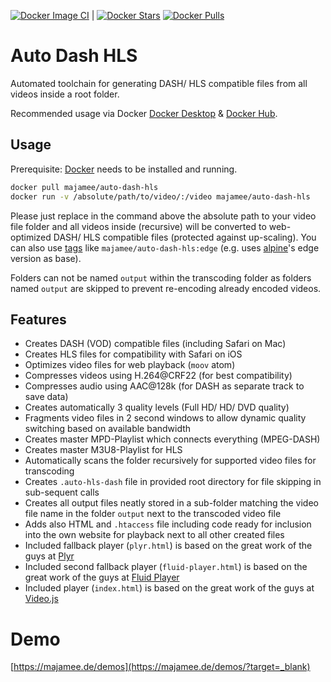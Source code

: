 [![Docker Image CI](https://github.com/majamee/auto-dash-hls/actions/workflows/docker-image.yml/badge.svg?branch=vtt-preview-generator)](https://github.com/majamee/auto-dash-hls/actions/workflows/docker-image.yml) | 
[![Docker Stars](https://img.shields.io/docker/stars/majamee/auto-dash-hls.svg?style=social)](https://hub.docker.com/r/majamee/auto-dash-hls/?target=_blank) [![Docker Pulls](https://img.shields.io/docker/pulls/majamee/auto-dash-hls.svg?style=social)](https://hub.docker.com/r/majamee/auto-dash-hls/?target=_blank)

# Auto Dash HLS
Automated toolchain for generating DASH/ HLS compatible files from all videos inside a root folder.

Recommended usage via Docker [Docker Desktop](https://www.docker.com/products/docker-desktop/?target=_blank) & [Docker Hub](https://hub.docker.com/r/majamee/auto-dash-hls/).

## Usage
Prerequisite: [Docker](https://www.docker.com/) needs to be installed and running.

```sh
docker pull majamee/auto-dash-hls
docker run -v /absolute/path/to/video/:/video majamee/auto-dash-hls
```
Please just replace in the command above the absolute path to your video file folder and all videos inside (recursive) will be converted to web-optimized DASH/ HLS compatible files (protected against up-scaling). You can also use [tags](https://hub.docker.com/r/majamee/auto-dash-hls/tags/) like `majamee/auto-dash-hls:edge` (e.g. uses [alpine](https://hub.docker.com/_/alpine/)'s edge version as base).

Folders can not be named `output` within the transcoding folder as folders named `output` are skipped to prevent re-encoding already encoded videos.

## Features
* Creates DASH (VOD) compatible files (including Safari on Mac)
* Creates HLS files for compatibility with Safari on iOS
* Optimizes video files for web playback (`moov` atom)
* Compresses videos using H.264@CRF22 (for best compatibility)
* Compresses audio using AAC@128k (for DASH as separate track to save data)
* Creates automatically 3 quality levels (Full HD/ HD/ DVD quality)
* Fragments video files in 2 second windows to allow dynamic quality switching based on available bandwidth
* Creates master MPD-Playlist which connects everything (MPEG-DASH)
* Creates master M3U8-Playlist for HLS
* Automatically scans the folder recursively for supported video files for transcoding
* Creates `.auto-hls-dash` file in provided root directory for file skipping in sub-sequent calls
* Creates all output files neatly stored in a sub-folder matching the video file name in the folder `output` next to the transcoded video file
* Adds also HTML and `.htaccess` file including code ready for inclusion into the own website for playback next to all other created files
* Included fallback player (`plyr.html`) is based on the great work of the guys at [Plyr](https://plyr.io/) 
* Included second fallback player (`fluid-player.html`) is based on the great work of the guys at [Fluid Player](https://github.com/fluid-player/fluid-player) 
* Included player (`index.html`) is based on the great work of the guys at [Video.js](http://videojs.com/) 

# Demo
[https://majamee.de/demos](https://majamee.de/demos/?target=_blank)
